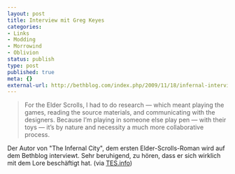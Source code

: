 ```yaml
---
layout: post
title: Interview mit Greg Keyes
categories:
- Links
- Modding
- Morrowind
- Oblivion
status: publish
type: post
published: true
meta: {}
external-url: http://bethblog.com/index.php/2009/11/18/infernal-interview/
---
```

<blockquote>For the Elder Scrolls, I had to do research — which meant playing the games, reading the source materials, and communicating with the designers. Because I’m playing in someone else play pen — with their toys — it’s by nature and necessity a much more collaborative process.</blockquote>

Der Autor von "The Infernal City", dem ersten Elder-Scrolls-Roman wird auf dem Bethblog interviewt. Sehr beruhigend, zu hören, dass er sich wirklich mit dem Lore beschäftigt hat. (via <a href="http://theelderscrolls.info">TES.info</a>)
